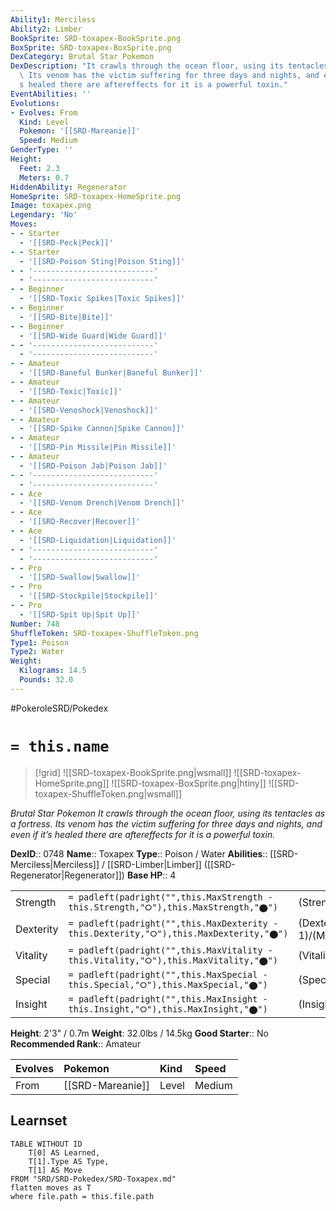 ```yaml
---
Ability1: Merciless
Ability2: Limber
BookSprite: SRD-toxapex-BookSprite.png
BoxSprite: SRD-toxapex-BoxSprite.png
DexCategory: Brutal Star Pokemon
DexDescription: "It crawls through the ocean floor, using its tentacles as a fortress.\
  \ Its venom has the victim suffering for three days and nights, and even if it\u2019\
  s healed there are aftereffects for it is a powerful toxin."
EventAbilities: ''
Evolutions:
- Evolves: From
  Kind: Level
  Pokemon: '[[SRD-Mareanie]]'
  Speed: Medium
GenderType: ''
Height:
  Feet: 2.3
  Meters: 0.7
HiddenAbility: Regenerator
HomeSprite: SRD-toxapex-HomeSprite.png
Image: toxapex.png
Legendary: 'No'
Moves:
- - Starter
  - '[[SRD-Peck|Peck]]'
- - Starter
  - '[[SRD-Poison Sting|Poison Sting]]'
- - '---------------------------'
  - '---------------------------'
- - Beginner
  - '[[SRD-Toxic Spikes|Toxic Spikes]]'
- - Beginner
  - '[[SRD-Bite|Bite]]'
- - Beginner
  - '[[SRD-Wide Guard|Wide Guard]]'
- - '---------------------------'
  - '---------------------------'
- - Amateur
  - '[[SRD-Baneful Bunker|Baneful Bunker]]'
- - Amateur
  - '[[SRD-Toxic|Toxic]]'
- - Amateur
  - '[[SRD-Venoshock|Venoshock]]'
- - Amateur
  - '[[SRD-Spike Cannon|Spike Cannon]]'
- - Amateur
  - '[[SRD-Pin Missile|Pin Missile]]'
- - Amateur
  - '[[SRD-Poison Jab|Poison Jab]]'
- - '---------------------------'
  - '---------------------------'
- - Ace
  - '[[SRD-Venom Drench|Venom Drench]]'
- - Ace
  - '[[SRD-Recover|Recover]]'
- - Ace
  - '[[SRD-Liquidation|Liquidation]]'
- - '---------------------------'
  - '---------------------------'
- - Pro
  - '[[SRD-Swallow|Swallow]]'
- - Pro
  - '[[SRD-Stockpile|Stockpile]]'
- - Pro
  - '[[SRD-Spit Up|Spit Up]]'
Number: 748
ShuffleToken: SRD-toxapex-ShuffleToken.png
Type1: Poison
Type2: Water
Weight:
  Kilograms: 14.5
  Pounds: 32.0
---
```


#PokeroleSRD/Pokedex

# `= this.name`

> [!grid]
> ![[SRD-toxapex-BookSprite.png|wsmall]]
> ![[SRD-toxapex-HomeSprite.png]]
> ![[SRD-toxapex-BoxSprite.png|htiny]]
> ![[SRD-toxapex-ShuffleToken.png|wsmall]]


*Brutal Star Pokemon*
*It crawls through the ocean floor, using its tentacles as a fortress. Its venom has the victim suffering for three days and nights, and even if it’s healed there are aftereffects for it is a powerful toxin.*

**DexID**:: 0748
**Name**:: Toxapex
**Type**:: Poison / Water
**Abilities**:: [[SRD-Merciless|Merciless]] / [[SRD-Limber|Limber]] ([[SRD-Regenerator|Regenerator]])
**Base HP**:: 4

|           |                                                                                        |                                          |
| --------- | -------------------------------------------------------------------------------------- | ---------------------------------------- |
| Strength  | `= padleft(padright("",this.MaxStrength - this.Strength,"⭘"),this.MaxStrength,"⬤")`    | (Strength::2)/(MaxStrength::4)   |
| Dexterity | `= padleft(padright("",this.MaxDexterity - this.Dexterity,"⭘"),this.MaxDexterity,"⬤")` | (Dexterity:: 1)/(MaxDexterity::3) |
| Vitality  | `= padleft(padright("",this.MaxVitality - this.Vitality,"⭘"),this.MaxVitality,"⬤")`    | (Vitality::3)/(MaxVitality::7)   |
| Special   | `= padleft(padright("",this.MaxSpecial - this.Special,"⭘"),this.MaxSpecial,"⬤")`       | (Special::2)/(MaxSpecial::4)     |
| Insight   | `= padleft(padright("",this.MaxInsight - this.Insight,"⭘"),this.MaxInsight,"⬤")`       | (Insight::3)/(MaxInsight::6)     |

**Height**: 2'3" / 0.7m
**Weight**: 32.0lbs / 14.5kg
**Good Starter**:: No
**Recommended Rank**:: Amateur

| Evolves   | Pokemon          | Kind   | Speed   |
|:----------|:-----------------|:-------|:--------|
| From      | [[SRD-Mareanie]] | Level  | Medium  |

## Learnset

```dataview
TABLE WITHOUT ID
    T[0] AS Learned,
    T[1].Type AS Type,
    T[1] AS Move
FROM "SRD/SRD-Pokedex/SRD-Toxapex.md"
flatten moves as T
where file.path = this.file.path
```
